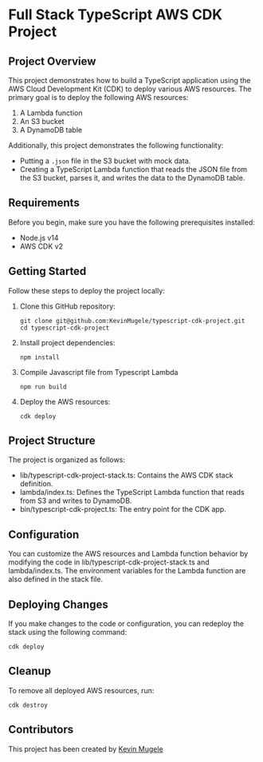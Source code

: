 # Full Stack TypeScript AWS CDK Project

## Project Overview

This project demonstrates how to build a TypeScript application using the AWS Cloud Development Kit (CDK) to deploy various AWS resources. The primary goal is to deploy the following AWS resources:

1. A Lambda function
2. An S3 bucket
3. A DynamoDB table

Additionally, this project demonstrates the following functionality:

- Putting a `.json` file in the S3 bucket with mock data.
- Creating a TypeScript Lambda function that reads the JSON file from the S3 bucket, parses it, and writes the data to the DynamoDB table.

## Requirements

Before you begin, make sure you have the following prerequisites installed:

- Node.js v14
- AWS CDK v2

## Getting Started

Follow these steps to deploy the project locally:

1. Clone this GitHub repository:

   ```
   git clone git@github.com:KevinMugele/typescript-cdk-project.git
   cd typescript-cdk-project
   ```

2. Install project dependencies:

    ```
    npm install
    ```
3. Compile Javascript file from Typescript Lambda

    ```
    npm run build
    ```

4. Deploy the AWS resources:

    ```
    cdk deploy
    ```

## Project Structure
The project is organized as follows:

- lib/typescript-cdk-project-stack.ts: Contains the AWS CDK stack definition.
- lambda/index.ts: Defines the TypeScript Lambda function that reads from S3 and writes to DynamoDB.
- bin/typescript-cdk-project.ts: The entry point for the CDK app.

## Configuration
You can customize the AWS resources and Lambda function behavior by modifying the code in lib/typescript-cdk-project-stack.ts and lambda/index.ts. The environment variables for the Lambda function are also defined in the stack file.

## Deploying Changes
If you make changes to the code or configuration, you can redeploy the stack using the following command:

```
cdk deploy
```

## Cleanup
To remove all deployed AWS resources, run:

```
cdk destroy
```

## Contributors

This project has been created by [Kevin Mugele](https://www.github.com/kevinmugele)
